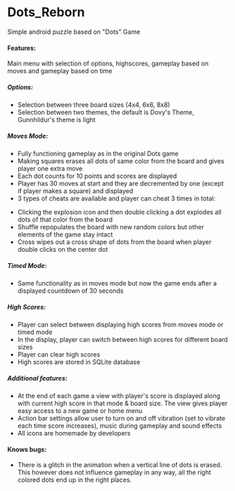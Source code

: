 # Dots_Reborn
Simple android puzzle based on "Dots" Game

#### Features:
Main menu with selection of options, highscores, gameplay based on moves and gameplay based on time

##### Options:
* Selection between three board sizes (4x4, 6x6, 8x8)
* Selection between two themes, the default is Dovy's Theme, Gunnhildur's theme is light

##### Moves Mode:
* Fully functioning gameplay as in the original Dots game
* Making squares erases all dots of same color from the board and gives player one extra move 
* Each dot counts for 10 points and scores are displayed
* Player has 30 moves at start and they are decremented by one (except if player makes a square) and displayed 
* 3 types of cheats are available and player can cheat 3 times in total:
- Clicking the explosion icon and then double clicking a dot explodes all dots of that color from the board
- Shuffle repopulates the board with new random colors but other elements of the game stay intact
- Cross wipes out a cross shape of dots from the board when player double clicks on the center dot

##### Timed Mode:
* Same functionality as in moves mode but now the game ends after a displayed countdown of 30 seconds

##### High Scores:
* Player can select between displaying high scores from moves mode or timed mode
* In the display, player can switch between high scores for different board sizes
* Player can clear high scores
* High scores are stored in SQLite database

##### Additional features:
* At the end of each game a view with player's score is displayed along with current high score in that mode & board size. The view gives player easy access to a new game or home menu
* Action bar settings allow user to turn on and off vibration (set to vibrate each time score increases), music during gameplay and sound effects
* All icons are homemade by developers

#### Knows bugs:
* There is a glitch in the animation when a vertical line of dots is erased. This however does not influence gameplay in any way, all the right colored dots end up in the right places.

